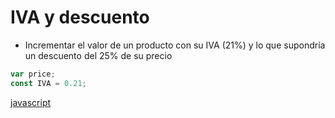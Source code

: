 # IVA y descuento

* Incrementar el valor de un producto con su IVA (21%) y lo que supondría un descuento del 25% de su precio

```javascript
var price;
const IVA = 0.21;
```

[javascript](https://github.com/USantaTecla-mathematics/javascript/blob/master/expresiones/IVA%20y%20descuento/IVA%20y%20descuento.js)


